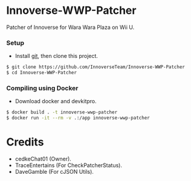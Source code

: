 # Innoverse-WWP-Patcher
Patcher of Innoverse for Wara Wara Plaza on Wii U.

### Setup
- Install [git](https://git-scm.com/downloads), then clone this project.
```bash
$ git clone https://github.com/InnoverseTeam/Innoverse-WWP-Patcher
$ cd Innoverse-WWP-Patcher
```

### Compiling using Docker
- Download docker and devkitpro.
```bash
$ docker build . -t innoverse-wwp-patcher
$ docker run -it --rm -v .:/app innoverse-wwp-patcher
```

# Credits
- cedkeChat01 (Owner).
- TraceEntertains (For CheckPatcherStatus).
- DaveGamble (For cJSON Utils).
